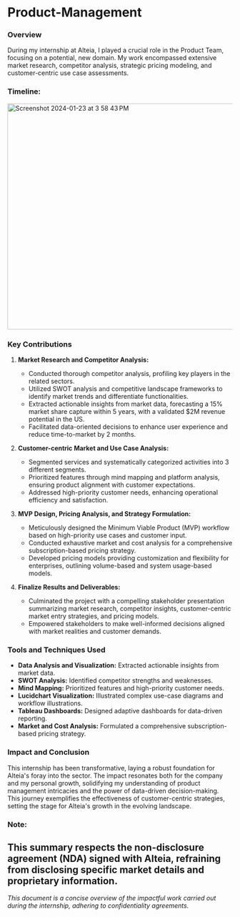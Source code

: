 # Product-Management

### Overview
During my internship at Alteia, I played a crucial role in the Product Team, focusing on a potential, new domain. My work encompassed extensive market research, competitor analysis, strategic pricing modeling, and customer-centric use case assessments.

### Timeline:
<img width="506" alt="Screenshot 2024-01-23 at 3 58 43 PM" src="https://github.com/vri3698/Product-Management/assets/157519502/b05acc5d-1082-40cf-88c7-c1cd196980dd">

### Key Contributions
1. **Market Research and Competitor Analysis:**
   - Conducted thorough competitor analysis, profiling key players in the related sectors.
   - Utilized SWOT analysis and competitive landscape frameworks to identify market trends and differentiate functionalities.
   - Extracted actionable insights from market data, forecasting a 15% market share capture within 5 years, with a validated $2M revenue potential in the US.
   - Facilitated data-oriented decisions to enhance user experience and reduce time-to-market by 2 months.

2. **Customer-centric Market and Use Case Analysis:**
   - Segmented services and systematically categorized activities into 3 different segments.
   - Prioritized features through mind mapping and platform analysis, ensuring product alignment with customer expectations.
   - Addressed high-priority customer needs, enhancing operational efficiency and satisfaction.

3. **MVP Design, Pricing Analysis, and Strategy Formulation:**
   - Meticulously designed the Minimum Viable Product (MVP) workflow based on high-priority use cases and customer input.
   - Conducted exhaustive market and cost analysis for a comprehensive subscription-based pricing strategy.
   - Developed pricing models providing customization and flexibility for enterprises, outlining volume-based and system usage-based models.

4. **Finalize Results and Deliverables:**
   - Culminated the project with a compelling stakeholder presentation summarizing market research, competitor insights, customer-centric market entry strategies, and pricing models.
   - Empowered stakeholders to make well-informed decisions aligned with market realities and customer demands.

### Tools and Techniques Used

- **Data Analysis and Visualization:** Extracted actionable insights from market data.
- **SWOT Analysis:** Identified competitor strengths and weaknesses.
- **Mind Mapping:** Prioritized features and high-priority customer needs.
- **Lucidchart Visualization:** Illustrated complex use-case diagrams and workflow illustrations.
- **Tableau Dashboards:** Designed adaptive dashboards for data-driven reporting.
- **Market and Cost Analysis:** Formulated a comprehensive subscription-based pricing strategy.

### Impact and Conclusion

This internship has been transformative, laying a robust foundation for Alteia's foray into the sector. The impact resonates both for the company and my personal growth, solidifying my understanding of product management intricacies and the power of data-driven decision-making. This journey exemplifies the effectiveness of customer-centric strategies, setting the stage for Alteia's growth in the evolving landscape.

### Note:  
This summary respects the non-disclosure agreement (NDA) signed with Alteia, refraining from disclosing specific market details and proprietary information.
---
*This document is a concise overview of the impactful work carried out during the internship, adhering to confidentiality agreements.*
